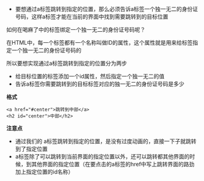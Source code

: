 * 要想通过a标签跳转到指定的位置，那么必须告诉a标签一个独一无二的身份证号码，这样a标签才能在当前的界面中找到需要跳转到的目标位置

如何在喝麻了中的标签绑定一个独一无二的身份证号码呢？

在HTML中，每一个标签都有一个名称叫做ID的属性，这个属性就是用来给标签指定一个独一无二的身份证号码的

所以要想实现通过a标签跳转到指定的位置分为两步

* 给目标位置的标签添加一个id属性，然后指定一个独一无二的值
* 告诉a标签你需要跳转到的目标标签对应的独一无二的身份证号码是多少

**格式**

```
<a href="#center">跳转到中部</a>
<h2 id="center">中部</h2>
```



**注意点**

* 通过我们的 a标签跳转到指定的位置，是没有过度动画的，直接一下子就跳转到了指定位置
* a标签除了可以跳转到当前界面的指定位置以外，还可以跳转都其他界面的时候，到其他界面的指定位置（在要点击的a标签的href中写上跳转界面的路劲加上指定位置的id名称）





